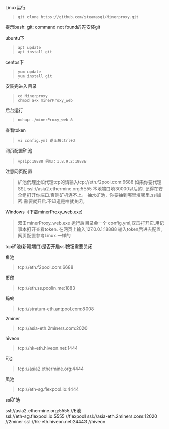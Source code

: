 Linux运行
>     git clone https://github.com/steamasq1/Minerproxy.git

提示bash: git: command not found的先安装git

ubuntu下
>     apt update
>     apt install git


centos下
>     yum update
>     yum install git
安装完进入目录
>     cd Minerproxy
>     chmod a+x minerProxy_web
后台运行
>     nohup ./minerProxy_web &
查看token
>     vi config.yml 退出按ctrl➕Z
网页配置矿池
>     vpsip:18888 例如：1.8.9.2:18888
注意网页配置
>   矿池代理比如代理tcp的请输入tcp://eth.f2pool.com:6688
如果你要代理SSL ssl://asia2.ethermine.org:5555 本地端口填30000以后的.
记得在安全组打开你端口.否则矿机连不上。
抽水矿池，你要抽到哪里填哪里.ssl加密.需要就开启.不知道是啥就关闭。


Windows（下载minerProxy_web.exe)
>    双击minerProxy_web.exe
运行后目录会一个 config.yml,双击打开它.用记事本打开查看token.
在网页上输入127.0.0.1:18888 输入token后进去配置。网页配置参考Linux.一样的

tcp矿池(新建端口)是否开启ssl按钮需要关闭



鱼池
>    tcp://eth.f2pool.com:6688


币印
>    tcp://eth.ss.poolin.me:1883

         
蚂蚁
>    tcp://stratum-eth.antpool.com:8008

    
2miner
>    tcp://asia-eth.2miners.com:2020


hiveon      
>    tcp://hk-eth.hiveon.net:1444



E池        
>    tcp://asia2.ethermine.org:4444



凤池        
>    tcp://eth-sg.flexpool.io:4444          


ssl矿池


ssl://asia2.ethermine.org:5555        //E池     
ssl://eth-sg.flexpool.io:5555         //flexpool
ssl://asia-eth.2miners.com:12020      //2miner
ssl://hk-eth.hiveon.net:24443         //hiveon
